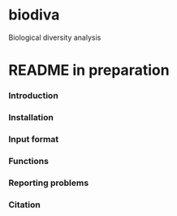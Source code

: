 # biodiva
Biological diversity analysis

# README in preparation

### Introduction

### Installation

### Input format

### Functions

### Reporting problems

### Citation
